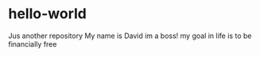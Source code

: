 # hello-world
Jus another repository
My name is David im a boss!
my goal in life is to be financially free
